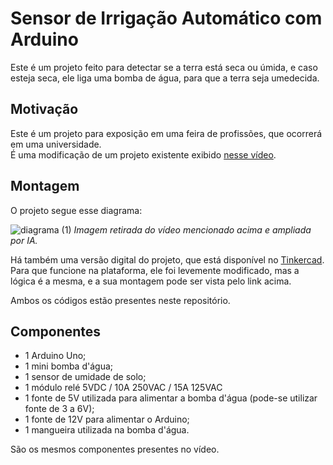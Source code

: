 # Sensor de Irrigação Automático com Arduino

Este é um projeto feito para detectar se a terra está seca ou úmida, e caso esteja seca, ele liga uma bomba de água, para que a terra seja umedecida.

## Motivação

Este é um projeto para exposição em uma feira de profissões, que ocorrerá em uma universidade. <br />
É uma modificação de um projeto existente exibido [nesse vídeo](https://www.youtube.com/watch?v=FGrN8tdAhi8&ab_channel=BitaBit).

## Montagem

O projeto segue esse diagrama:

![diagrama (1)](https://github.com/user-attachments/assets/0463aefc-6eb8-4e24-a52c-05cde3f00ff9)
_Imagem retirada do vídeo mencionado acima e ampliada por IA._

Há também uma versão digital do projeto, que está disponível no [Tinkercad](https://www.tinkercad.com/things/anHxaQcpELA-sensor-de-irrigacao-com-arduino). <br />
Para que funcione na plataforma, ele foi levemente modificado, mas a lógica é a mesma, e a sua montagem pode ser vista pelo link acima.

Ambos os códigos estão presentes neste repositório.

## Componentes

- 1 Arduino Uno;
- 1 mini bomba d'água;
- 1 sensor de umidade de solo;
- 1 módulo relé 5VDC / 10A 250VAC / 15A 125VAC
- 1 fonte de 5V utilizada para alimentar a bomba d'água (pode-se utilizar fonte de 3 a 6V);
- 1 fonte de 12V para alimentar o Arduino;
- 1 mangueira utilizada na bomba d'água.

São os mesmos componentes presentes no vídeo.
